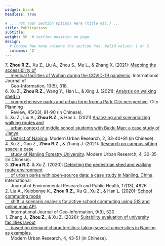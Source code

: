```yaml
---
widget: blank
headless: true

# ... Put Your Section Options Here (title etc.) ...
title: Publications
subtitle:
weight: 50  # section position on page
design:
  # Choose how many columns the section has. Valid values: 1 or 2.
  columns: '2'
---
```


7\. **Zhou R.Z.**, Xu Z., Liu A., Zhou S., Mu L., & Zhang X. (2021): [Mapping the accessibility of <br /> &emsp; medical facilities of Wuhan during the COVID-19 pandemic](https://ryan-zhenqi-zhou.github.io/ijgi-10-00318.pdf). International Journal of <br /> &emsp; Geo-Information, 10(5), 318.\
6\. Xu Z., **Zhou R.Z.**, Wang Y., Han L., & Xing J. (2021): [Analysis on walking shed in <br /> &emsp; comprehensive parks and urban form from a Park-City perspective](https://ryan-zhenqi-zhou.github.io/cpr-1002-1329.pdf). City Planning <br /> &emsp; Review, 45(03), 81-90 (in Chinese).\
5\. Xu Z., Liu A., **Zhou R.Z.**, & Han L. (2021) [Analyzing and scenarioizing walking routes and <br /> &emsp; urban context of middle school students with Baidu Map: a case study of Jianye <br /> &emsp; District of Nanjing](https://ryan-zhenqi-zhou.github.io/tx-0033-08.pdf). Modern Urban Research, 2, 33-40+91 (in Chinese).\
4\. Xu Z., Gao Z., **Zhou R.Z.**, & Zhang J. (2021): [Research on campus sitting space: a case <br /> &emsp; study of Nanjing Forestry University](https://ryan-zhenqi-zhou.github.io/zx-0030-06.pdf). Modern Urban Research, 4, 30-35 (in Chinese).\
3\. **Zhou R.Z.** & Xu Z. (2020): [Detecting the pedestrian shed and walking route environment <br /> &emsp; of urban parks with open-source data: a case study in Nanjing, China](https://ryan-zhenqi-zhou.github.io/ijerph-17-04826-v2.pdf). International <br /> &emsp; Journal of Environmental Research and Public Health, 17(13), 4826.\
2\. Liu A., Kelobonye K., **Zhou R.Z.**, Xu Q., Xu Z., & Han L. (2020): [School commuting mode <br /> &emsp; shift: a scenario analysis for active school commuting using GIS and online map API](https://ryan-zhenqi-zhou.github.io/ijgi-09-00520.pdf). <br /> &emsp; International Journal of Geo-Information, 9(9), 520.\
1\. Zhang J., **Zhou Z.**, & Xu Z. (2020): [Suitability evaluation of university facilities layout <br /> &emsp; based on demand characteristics: taking several universities in Nanjing as examples](https://ryan-zhenqi-zhou.github.io/ss-0043-09.pdf). <br /> &emsp; Modern Urban Research, 4, 43-51 (in Chinese).

